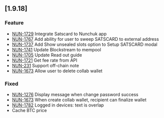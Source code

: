 ## [1.9.18]

### Feature

- [NUN-1729](https://nunchuck.atlassian.net/browse/NUN-1729)
  Integrate Satscard to Nunchuk app
- [NUN-1767](https://nunchuck.atlassian.net/browse/NUN-1767)
  Add ability for user to sweep SATSCARD to external address
- [NUN-1737](https://nunchuck.atlassian.net/browse/NUN-1737)
  Add Show unsealed slots option to Setup SATSCARD modal
- [NUN-1741](https://nunchuck.atlassian.net/browse/NUN-1741) Update Blockstream to mempool
- [NUN-1705](https://nunchuck.atlassian.net/browse/NUN-1705) Update Read out guide
- [NUN-1721](https://nunchuck.atlassian.net/browse/NUN-1721) Get fee rate from API
- [NUN-231](https://nunchuck.atlassian.net/browse/NUN-231) Support off-chain note
- [NUN-1673](https://nunchuck.atlassian.net/browse/NUN-1673) Allow user to delete collab wallet

### Fixed

- [NUN-1276](https://nunchuck.atlassian.net/browse/NUN-1276) Display message when change password success
- [NUN-1673](https://nunchuck.atlassian.net/browse/NUN-1673) When create collab wallet, recipient can finalize wallet
- [NUN-1782](https://nunchuck.atlassian.net/browse/NUN-1782) Logged in devices: text is overlap
- Cache BTC price